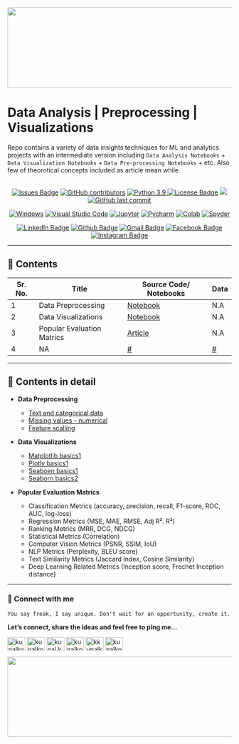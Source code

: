 <div align="center">
<img src="https://user-images.githubusercontent.com/41562231/141694045-9a03592b-7208-4691-ab03-1d6e192c61f4.png" height="180" width="1000">
</div>

# __Data Analysis | Preprocessing | Visualizations__

Repo contains a variety of data insights techniques for ML and analytics projects with an intermediate version including `Data Analysis Notebooks` + `Data Visualization Notebooks` + `Data Pre-processing Notebooks` + etc. Also few of theorotical concepts included as article mean while.<br><br>

<div align="center">
  <a href="https://github.com/kunalk3/ML_DataBucket_Analysis-Preprocessing-Visualizations_v2/issues"><img src="https://img.shields.io/github/issues/kunalk3/ML_DataBucket_Analysis-Preprocessing-Visualizations_v2" alt="Issues Badge"></a>
  <a href="https://github.com/kunalk3/ML_DataBucket_Analysis-Preprocessing-Visualizations_v2/graphs/contributors"><img src="https://img.shields.io/github/contributors/kunalk3/ML_DataBucket_Analysis-Preprocessing-Visualizations_v2?color=872EC4" alt="GitHub contributors"></a>
  <a href="https://www.python.org/downloads/release/python-390/"><img src="https://img.shields.io/static/v1?label=python&message=v3.9&color=faff00" alt="Python 3.9"</a>
  <a href="https://github.com/kunalk3/ML_DataBucket_Analysis-Preprocessing-Visualizations_v2/blob/main/LICENSE"><img src="https://img.shields.io/github/license/kunalk3/ML_DataBucket_Analysis-Preprocessing-Visualizations_v2?color=019CE0" alt="License Badge"/></a>
  <a href="https://github.com/kunalk3/wML_DataBucket_Analysis-Preprocessing-Visualizations_v2"><img src="https://img.shields.io/badge/lang-eng-ff1100"></img></a>
  <a href="https://github.com/kunalk3/ML_DataBucket_Analysis-Preprocessing-Visualizations_v2"><img src="https://img.shields.io/github/last-commit/kunalk3/ML_DataBucket_Analysis-Preprocessing-Visualizations_v2?color=309a02" alt="GitHub last commit">
</div>

<div align="center">   
  
  [![Windows](https://img.shields.io/badge/WindowsOS-000000?style=flat-square&logo=windows&logoColor=white)](https://www.microsoft.com/en-in/)
  [![Visual Studio Code](https://img.shields.io/badge/VSCode-0078d7.svg?style=flat-square&logo=visual-studio-code&logoColor=white)](https://code.visualstudio.com/)
  [![Jupyter](https://img.shields.io/badge/Jupyter-F37626.svg?style=flat-square&logo=Jupyter&logoColor=white)](https://jupyter.org/)
  [![Pycharm](https://img.shields.io/badge/Pycharm-41c907.svg?style=flat-square&logo=Pycharm&logoColor=white)](https://www.jetbrains.com/pycharm/)
  [![Colab](https://img.shields.io/badge/Colab-F9AB00.svg?style=flat-square&logo=googlecolab&logoColor=white)](https://colab.research.google.com/?utm_source=scs-index/)
  [![Spyder](https://img.shields.io/badge/Spyder-838485.svg?style=flat-square&logo=spyder%20ide&logoColor=white)](https://www.spyder-ide.org/)
</div>
  
<div align="center">
  
  [![LinkedIn Badge](https://img.shields.io/badge/LinkedIn-Profile-informational?style=flat&logo=linkedin&logoColor=white&color=0078d7)](https://www.linkedin.com/in/kunalkolhe3/)
  [![Github Badge](https://img.shields.io/badge/Github-Profile-informational?style=flat&logo=github&logoColor=white&color=black)](https://github.com/kunalk3/)
  [![Gmail Badge](https://img.shields.io/badge/Gmail-Profile-informational?style=flat&logo=Gmail&logoColor=white&color=e44e4e)](mailto:kunalkolhe333@gmail.com)
  [![Facebook Badge](https://img.shields.io/badge/Facebook-Profile-informational?style=flat&logo=facebook&logoColor=white&color=0078d7)](https://www.facebook.com/kunal.kolhe.98/)
  [![Instagram Badge](https://img.shields.io/badge/Instagram-Profile-informational?style=flat&logo=Instagram&logoColor=white&color=c90076)](https://www.instagram.com/kkunalkkolhe/)
</div>
  
---
 
## :file_folder: Contents 
Sr. No. | Title | Source Code/ Notebooks | Data
-- | -------- | --- | ---
1 | Data Preprocessing | [Notebook](https://github.com/kunalk3/ML_DataBucket_Analysis-Preprocessing-Visualizations_v2/tree/main/Data_Prepocessing) | N.A
2 | Data Visualizations | [Notebook](https://github.com/kunalk3/ML_DataBucket_Analysis-Preprocessing-Visualizations_v2/tree/main/Data_Visualization) | N.A
3 | Popular Evaluation Matrics | [Article](https://github.com/kunalk3/ML_DataBucket_Analysis-Preprocessing-Visualizations_v2/blob/main/Popular_ML_Evaluation_matrics/Top_ML_Matrics.md) | N.A
4 | NA | [#](#) | [#](#)

---

## 🧲 Contents in detail

- __Data Preprocessing__
  * [Text and categorical data](https://github.com/kunalk3/ML_DataBucket_Analysis-Preprocessing-Visualizations_v2/blob/main/Data_Prepocessing/Data%20Preprocessing%20%20-%20Dealing%20with%20Text%20and%20Categorical%20Data.ipynb)
  * [Missing values - numerical](https://github.com/kunalk3/ML_DataBucket_Analysis-Preprocessing-Visualizations_v2/blob/main/Data_Prepocessing/Data%20Preprocessing%20-%20Dealing%20with%20Missing%20Numerical%20Values.ipynb)
  * [Feature scalling](https://github.com/kunalk3/ML_DataBucket_Analysis-Preprocessing-Visualizations_v2/blob/main/Data_Prepocessing/Data%20Preprocessing%20-%20Features%20Scaling%20Methods.ipynb)

- __Data Visualizations__
  * [Matplotlib basics1](https://github.com/kunalk3/ML_DataBucket_Analysis-Preprocessing-Visualizations_v2/blob/main/Data_Visualization/Data%20Visualization%20-%20Matplotlib%20Basics%20V1.ipynb)
  * [Plotly basics1](https://github.com/kunalk3/ML_DataBucket_Analysis-Preprocessing-Visualizations_v2/blob/main/Data_Visualization/Data%20Visualization%20-%20Plotly%20Basics%20V1.ipynb)
  * [Seaboen basics1](https://github.com/kunalk3/ML_DataBucket_Analysis-Preprocessing-Visualizations_v2/blob/main/Data_Visualization/Data%20Visualization%20-%20Seaborn%20Basics%20V1.ipynb)
  * [Seaborn basics2](https://github.com/kunalk3/ML_DataBucket_Analysis-Preprocessing-Visualizations_v2/blob/main/Data_Visualization/Data%20Visualization%20-%20Seaborn%20Basics%20V2.ipynb)

- __Popular Evaluation Matrics__
  * Classification Metrics (accuracy, precision, recall, F1-score, ROC, AUC, log-loss)
  * Regression Metrics (MSE, MAE, RMSE, Adj R². R²)
  * Ranking Metrics (MRR, DCG, NDCG)
  * Statistical Metrics (Correlation)
  * Computer Vision Metrics (PSNR, SSIM, IoU)
  * NLP Metrics (Perplexity, BLEU score)
  * Text Similarity Metrics (Jaccard Index, Cosine Similarity)
  * Deep Learning Related Metrics (Inception score, Frechet Inception distance)

---

### :iphone: Connect with me
`You say freak, I say unique. Don't wait for an opportunity, create it.`
  
__Let’s connect, share the ideas and feel free to ping me...__
  
<div align="center"> 
  <p align="left">
    <a href="https://linkedin.com/in/kunalkolhe3" target="blank"><img align="center" src="https://cdn.jsdelivr.net/npm/simple-icons@3.0.1/icons/linkedin.svg" alt="kunalkolhe3" height="30" width="40"/></a>
    <a href="https://github.com/kunalk3/" target="blank"><img align="center" src="https://cdn.jsdelivr.net/npm/simple-icons@3.0.1/icons/github.svg" alt="kunalkolhe3" height="30" width="40"/></a>
    <a href="https://fb.com/kunal.kolhe.98" target="blank"><img align="center" src="https://cdn.jsdelivr.net/npm/simple-icons@3.0.1/icons/facebook.svg" alt="kunal.kolhe.98" height="30" width="40"/></a>
    <a href="mailto:kunalkolhe333@gmail.com" target="blank"><img align="center" src="https://cdn.jsdelivr.net/npm/simple-icons@3.0.1/icons/gmail.svg" alt="kunalkolhe333" height="30" width="40"/></a>
    <a href="https://instagram.com/kkunalkkolhe" target="blank"><img align="center" src="https://cdn.jsdelivr.net/npm/simple-icons@3.0.1/icons/instagram.svg" alt="kkunalkkolhe" height="30" width="40"/></a>
    <a href="https://www.hackerrank.com/kunalkolhe333" target="blank"><img align="center" src="https://cdn.jsdelivr.net/npm/simple-icons@3.0.1/icons/hackerrank.svg" alt="kunalkolhe333" height="30" width="40"/></a>
  </p>
</div>
  
<div align="center">
<img src="https://user-images.githubusercontent.com/41562231/141720446-fd994148-57a1-4d37-a97b-32e451dc7344.png" height="180" width="1000">
</div>

